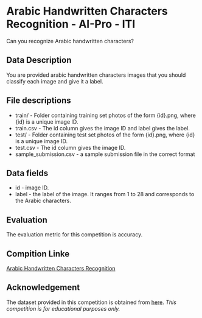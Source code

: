 # Arabic Handwritten Characters Recognition - AI-Pro - ITI
Can you recognize Arabic handwritten characters?

## Data Description
You are provided arabic handwritten characters images that you should classify each image and give it a label.
 
## File descriptions
- train/ - Folder containing training set photos of the form {id}.png, where {id} is a unique image ID.
- train.csv - The id column gives the image ID and label gives the label.
- test/ - Folder containing test set photos of the form {id}.png, where {id} is a unique image ID.
- test.csv - The id column gives the image ID.
- sample_submission.csv - a sample submission file in the correct format

## Data fields
- id - image ID.
- label - the label of the image. It ranges from 1 to 28 and corresponds to the Arabic characters.

## Evaluation
The evaluation metric for this competition is accuracy.

## Compition Linke
[Arabic Handwritten Characters Recognition](https://www.kaggle.com/c/arabic-hwr-ai-pro-intake1)

## Acknowledgement
The dataset provided in this competition is obtained from [here](https://www.kaggle.com/mloey1/ahcd1).
*This competition is for educational purposes only.*
